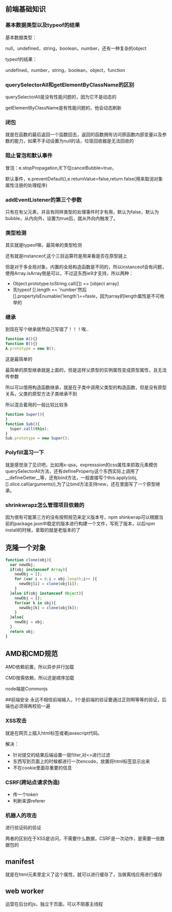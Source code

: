 ## 前端基础知识
### 基本数据类型以及typeof的结果
基本数据类型：

null，undefined，string，boolean，number，还有一种复杂的object

typeof的结果：

undefined，number，string，boolean，object，function

### querySelectorAll和getElementByClassName的区别
querySelectorAll是没有性能问题的，因为它不是动态的

getElementByClassName是有性能问题的，他会动态刷新

### 闭包
就是在函数的最后返回一个函数回去，返回的函数拥有访问原函数内部变量以及参数的能力，如果不手动设置为null的话，垃圾回收器是无法回收的

### 阻止冒泡和默认事件
冒泡：e.stopPropagation,IE下位cancelBubble=true，

默认事件，e.preventDefault(),e.returnValue=false,return false(用来取消对象属性注册的处理程序)

### addEventListener的第三个参数
只有在有父元素，并且有同样类型的处理事件时才有用，默认为false，默认为bubble，从内向外，设置为true后，就从外向内触发了。

### 类型检测
其实就是typeof嘛，最简单的类型检测

还有就是instanceof,这个三目运算符是用来看是否在原型链上

但是对于多全局对象，内置的全局构造函数是不同的，所以instanceof会有问题，使用Array.isArray倒是可以，不过这东西ie9才支持，所以两种：

 - Object.prototype.toString.call([]) == [object array]
 - 先typeof [].length == 'number'然后[].propertyIsEnumable('length')==fasle，因为array的length属性是不可枚举的

### 继承
到现在写个继承居然自己写错了！！！唉..

```javascript
function A(){}
function B(){}
A.prototype = new B();
```

这是最简单的

最简单的原型继承就是上面的，但是这样父原型的实例属性变成原型属性，且无法传参数

所以可以借用构造函数继承，就是在子类中调用父类型的构造函数，但是没有原型关系，父类的原型方法子类继承不到

所以混合着用的一般比较比较多

```javascript
function Super(){
}
function Sub(){
  Super.call(this);
}
Sub.prototype = new Super();
```

### Polyfill温习一下
就是感觉涨了见识吧，比如用x-qsa，expresssion的css属性来抓取元素模仿querySelectorAll方法，还有defineProperty这个东西实际上调用了__defineGetter__等，还有bind方法，一般直接写个this.apply(obj,[].slice.call(arguments)),为了让bind方法支持new，还在里面写了一个原型继承。

### shrinkwrapz怎么管理项目依赖的
因为很有可能第三方的没有按照规范来定义版本号，npm shinkwrap可以根据当前的package.json中稳定的版本进行构建一个文件，写死了版本，以后npm install的时候，拿取的就是老版本的了

## 克隆一个对象
```javascript
function clone(obj){
  var newObj;
  if(obj instanceof Array){
    newObj = [];
    for (var i = 0;i < obj.length;i++ ){
      newObj[i] = clone(obj[i]);
    }
  }else if(obj instanceof Object){
    newObj = {};
    for(var k in obj){
      newObj[k] = clone(obj[k]);      
    }
  }else{
    newObj = obj;
  }
  return obj;
}
```

## AMD和CMD规范
AMD依赖前置，所以异步并行加载

CMD按需依赖，所以还是顺序加载

node端是Commonjs

##前端安全
永远不相信前端输入，1个是前端的验证要通过正则啊等等的验证，后端也必须得再校验一遍

### XSS攻击
就是在网页上插入html标签或者javascript代码。

解决：
  - 针对提交的结果后端设置一层filter,对<>进行过滤
  - 东西写到页面上的时候都进行一次encode，放置将html标签显示出来
  - 不在cookie里面存重要的信息

### CSRF(跨站点请求伪造)
 - 传一个token
 - 判断来源referer

### 机器人的攻击
进行验证码的验证

两者的区别在于XSS是访问，不需要什么数据，CSRF是一次动作，是需要一些数据包的

## manifest
就是在html元素里定义了这个属性，就可以进行缓存了，当做离线应用进行缓存

## web worker
运营在后台的js，独立于页面，可以不阻塞主线程
